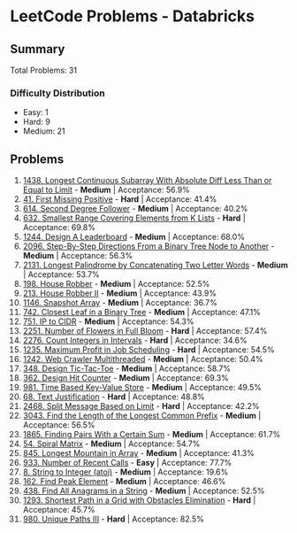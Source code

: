 # LeetCode Problems - Databricks

## Summary
Total Problems: 31

### Difficulty Distribution

- Easy: 1
- Hard: 9
- Medium: 21

## Problems

1. [1438. Longest Continuous Subarray With Absolute Diff Less Than or Equal to Limit](https://leetcode.com/problems/longest-continuous-subarray-with-absolute-diff-less-than-or-equal-to-limit/) - **Medium** | Acceptance: 56.9%
2. [41. First Missing Positive](https://leetcode.com/problems/first-missing-positive/) - **Hard** | Acceptance: 41.4%
3. [614. Second Degree Follower](https://leetcode.com/problems/second-degree-follower/) - **Medium** | Acceptance: 40.2%
4. [632. Smallest Range Covering Elements from K Lists](https://leetcode.com/problems/smallest-range-covering-elements-from-k-lists/) - **Hard** | Acceptance: 69.8%
5. [1244. Design A Leaderboard](https://leetcode.com/problems/design-a-leaderboard/) - **Medium** | Acceptance: 68.0%
6. [2096. Step-By-Step Directions From a Binary Tree Node to Another](https://leetcode.com/problems/step-by-step-directions-from-a-binary-tree-node-to-another/) - **Medium** | Acceptance: 56.3%
7. [2131. Longest Palindrome by Concatenating Two Letter Words](https://leetcode.com/problems/longest-palindrome-by-concatenating-two-letter-words/) - **Medium** | Acceptance: 53.7%
8. [198. House Robber](https://leetcode.com/problems/house-robber/) - **Medium** | Acceptance: 52.5%
9. [213. House Robber II](https://leetcode.com/problems/house-robber-ii/) - **Medium** | Acceptance: 43.9%
10. [1146. Snapshot Array](https://leetcode.com/problems/snapshot-array/) - **Medium** | Acceptance: 36.7%
11. [742. Closest Leaf in a Binary Tree](https://leetcode.com/problems/closest-leaf-in-a-binary-tree/) - **Medium** | Acceptance: 47.1%
12. [751. IP to CIDR](https://leetcode.com/problems/ip-to-cidr/) - **Medium** | Acceptance: 54.3%
13. [2251. Number of Flowers in Full Bloom](https://leetcode.com/problems/number-of-flowers-in-full-bloom/) - **Hard** | Acceptance: 57.4%
14. [2276. Count Integers in Intervals](https://leetcode.com/problems/count-integers-in-intervals/) - **Hard** | Acceptance: 34.6%
15. [1235. Maximum Profit in Job Scheduling](https://leetcode.com/problems/maximum-profit-in-job-scheduling/) - **Hard** | Acceptance: 54.5%
16. [1242. Web Crawler Multithreaded](https://leetcode.com/problems/web-crawler-multithreaded/) - **Medium** | Acceptance: 50.4%
17. [348. Design Tic-Tac-Toe](https://leetcode.com/problems/design-tic-tac-toe/) - **Medium** | Acceptance: 58.7%
18. [362. Design Hit Counter](https://leetcode.com/problems/design-hit-counter/) - **Medium** | Acceptance: 69.3%
19. [981. Time Based Key-Value Store](https://leetcode.com/problems/time-based-key-value-store/) - **Medium** | Acceptance: 49.5%
20. [68. Text Justification](https://leetcode.com/problems/text-justification/) - **Hard** | Acceptance: 48.8%
21. [2468. Split Message Based on Limit](https://leetcode.com/problems/split-message-based-on-limit/) - **Hard** | Acceptance: 42.2%
22. [3043. Find the Length of the Longest Common Prefix](https://leetcode.com/problems/find-the-length-of-the-longest-common-prefix/) - **Medium** | Acceptance: 56.5%
23. [1865. Finding Pairs With a Certain Sum](https://leetcode.com/problems/finding-pairs-with-a-certain-sum/) - **Medium** | Acceptance: 61.7%
24. [54. Spiral Matrix](https://leetcode.com/problems/spiral-matrix/) - **Medium** | Acceptance: 54.7%
25. [845. Longest Mountain in Array](https://leetcode.com/problems/longest-mountain-in-array/) - **Medium** | Acceptance: 41.3%
26. [933. Number of Recent Calls](https://leetcode.com/problems/number-of-recent-calls/) - **Easy** | Acceptance: 77.7%
27. [8. String to Integer (atoi)](https://leetcode.com/problems/string-to-integer-atoi/) - **Medium** | Acceptance: 19.6%
28. [162. Find Peak Element](https://leetcode.com/problems/find-peak-element/) - **Medium** | Acceptance: 46.6%
29. [438. Find All Anagrams in a String](https://leetcode.com/problems/find-all-anagrams-in-a-string/) - **Medium** | Acceptance: 52.5%
30. [1293. Shortest Path in a Grid with Obstacles Elimination](https://leetcode.com/problems/shortest-path-in-a-grid-with-obstacles-elimination/) - **Hard** | Acceptance: 45.7%
31. [980. Unique Paths III](https://leetcode.com/problems/unique-paths-iii/) - **Hard** | Acceptance: 82.5%